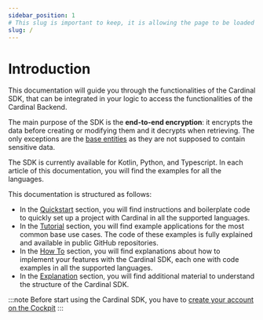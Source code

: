 ```yaml
---
sidebar_position: 1
# This slug is important to keep, it is allowing the page to be loaded as the homepage instead of the classic landing page
slug: /
---
```


# Introduction

This documentation will guide you through the functionalities of the Cardinal SDK, that can be integrated in your logic
to access the functionalities of the Cardinal Backend.

The main purpose of the SDK is the **end-to-end encryption**: it encrypts the data before creating or modifying them and
it decrypts when retrieving. The only exceptions are the [base entities](/nsdk/explanations/data-model/#base-entities) as
they are not supposed to contain sensitive data.

The SDK is currently available for Kotlin, Python, and Typescript. In each article of this documentation, you will find
the examples for all the languages.

This documentation is structured as follows:

- In the [Quickstart](/quickstart/index) section, you will find instructions and boilerplate code to quickly set up a project with Cardinal in
all the supported languages.
- In the [Tutorial](/nsdk/tutorial) section, you will find example applications for the most common base use cases. The
code of these examples is fully explained and available in public GitHub repositories.
- In the [How To](/nsdk/how-to/index) section, you will find explanations about how to implement your features with the
Cardinal SDK, each one with code examples in all the supported languages.
- In the [Explanation](/nsdk/explanations/index) section, you will find additional material to understand the structure 
of the Cardinal SDK.

:::note
Before start using the Cardinal SDK, you have to [create your account on the Cockpit](cockpit/how-to/how-to-create-your-account)
:::